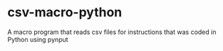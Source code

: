 # csv-macro-python
A macro program that reads csv files for instructions that was coded in Python using pynput
